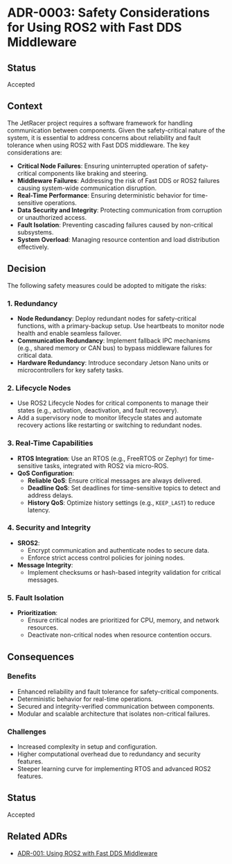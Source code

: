 # ADR-0003: Safety Considerations for Using ROS2 with Fast DDS Middleware

## Status
Accepted

## Context
The JetRacer project requires a software framework for handling communication between components. Given the safety-critical nature of the system, it is essential to address concerns about reliability and fault tolerance when using ROS2 with Fast DDS middleware. The key considerations are:

- **Critical Node Failures**: Ensuring uninterrupted operation of safety-critical components like braking and steering.
- **Middleware Failures**: Addressing the risk of Fast DDS or ROS2 failures causing system-wide communication disruption.
- **Real-Time Performance**: Ensuring deterministic behavior for time-sensitive operations.
- **Data Security and Integrity**: Protecting communication from corruption or unauthorized access.
- **Fault Isolation**: Preventing cascading failures caused by non-critical subsystems.
- **System Overload**: Managing resource contention and load distribution effectively.

## Decision
The following safety measures could be adopted to mitigate the risks:

### 1. Redundancy
- **Node Redundancy**: Deploy redundant nodes for safety-critical functions, with a primary-backup setup. Use heartbeats to monitor node health and enable seamless failover.
- **Communication Redundancy**: Implement fallback IPC mechanisms (e.g., shared memory or CAN bus) to bypass middleware failures for critical data.
- **Hardware Redundancy**: Introduce secondary Jetson Nano units or microcontrollers for key safety tasks.

### 2. Lifecycle Nodes
- Use ROS2 Lifecycle Nodes for critical components to manage their states (e.g., activation, deactivation, and fault recovery).
- Add a supervisory node to monitor lifecycle states and automate recovery actions like restarting or switching to redundant nodes.

### 3. Real-Time Capabilities
- **RTOS Integration**: Use an RTOS (e.g., FreeRTOS or Zephyr) for time-sensitive tasks, integrated with ROS2 via micro-ROS.
- **QoS Configuration**:
  - **Reliable QoS**: Ensure critical messages are always delivered.
  - **Deadline QoS**: Set deadlines for time-sensitive topics to detect and address delays.
  - **History QoS**: Optimize history settings (e.g., `KEEP_LAST`) to reduce latency.

### 4. Security and Integrity
- **SROS2**:
  - Encrypt communication and authenticate nodes to secure data.
  - Enforce strict access control policies for joining nodes.
- **Message Integrity**:
  - Implement checksums or hash-based integrity validation for critical messages.

### 5. Fault Isolation
- **Prioritization**:
  - Ensure critical nodes are prioritized for CPU, memory, and network resources.
  - Deactivate non-critical nodes when resource contention occurs.

## Consequences
### Benefits
- Enhanced reliability and fault tolerance for safety-critical components.
- Deterministic behavior for real-time operations.
- Secured and integrity-verified communication between components.
- Modular and scalable architecture that isolates non-critical failures.

### Challenges
- Increased complexity in setup and configuration.
- Higher computational overhead due to redundancy and security features.
- Steeper learning curve for implementing RTOS and advanced ROS2 features.

## Status
Accepted

## Related ADRs
- [ADR-001: Using ROS2 with Fast DDS Middleware](#adr_001_use_ros2.md)

